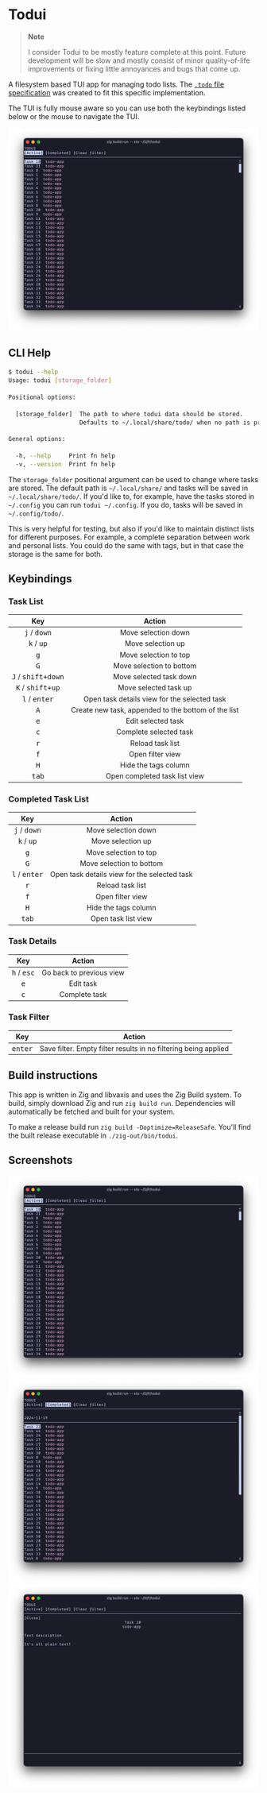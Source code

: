 # Todui

> **Note**
>
> I consider Todui to be mostly feature complete at this point.
> Future development will be slow and mostly consist of minor quality-of-life improvements or fixing little annoyances and bugs that come up.

A filesystem based TUI app for managing todo lists.
The [`.todo` file specification](./SPECIFICATION.md) was created to fit this specific implementation.

The TUI is fully mouse aware so you can use both the keybindings listed below or the mouse to navigate the TUI.

![Todui task list at commit hash `2d2f133904a97292c5ac50917e7ed175fb71a569`](./screenshots/task-list-2d2f133904a97292c5ac50917e7ed175fb71a569.webp)

## CLI Help

```sh
$ todui --help
Usage: todui [storage_folder]

Positional options:

  [storage_folder]  The path to where todui data should be stored.
                    Defaults to ~/.local/share/todo/ when no path is provided.

General options:

  -h, --help     Print fn help
  -v, --version  Print fn help
```

The `storage_folder` positional argument can be used to change where tasks are stored.
The default path is `~/.local/share/` and tasks will be saved in `~/.local/share/todo/`.
If you'd like to, for example, have the tasks stored in `~/.config` you can run `todui ~/.config`.
If you do, tasks will be saved in `~/.config/todo/`.

This is very helpful for testing, but also if you'd like to maintain distinct lists for different
purposes.
For example, a complete separation between work and personal lists.
You could do the same with tags, but in that case the storage is the same for both.


## Keybindings

### Task List

| Key | Action |
|:---:|:---:|
| <kbd>j</kbd> / <kbd>down</kbd> | Move selection down |
| <kbd>k</kbd> / <kbd>up</kbd> | Move selection up|
| <kbd>g</kbd> | Move selection to top |
| <kbd>G</kbd> | Move selection to bottom |
| <kbd>J</kbd> / <kbd>shift+down</kbd> | Move selected task down |
| <kbd>K</kbd> / <kbd>shift+up</kbd> | Move selected task up |
| <kbd>l</kbd> / <kbd>enter</kbd> | Open task details view for the selected task |
| <kbd>A</kbd> | Create new task, appended to the bottom of the list |
| <kbd>e</kbd> | Edit selected task |
| <kbd>c</kbd> | Complete selected task |
| <kbd>r</kbd> | Reload task list |
| <kbd>f</kbd> | Open filter view |
| <kbd>H</kbd> | Hide the tags column |
| <kbd>tab</kbd> | Open completed task list view |

### Completed Task List

| Key | Action |
|:---:|:---:|
| <kbd>j</kbd> / <kbd>down</kbd> | Move selection down |
| <kbd>k</kbd> / <kbd>up</kbd> | Move selection up|
| <kbd>g</kbd> | Move selection to top |
| <kbd>G</kbd> | Move selection to bottom |
| <kbd>l</kbd> / <kbd>enter</kbd> | Open task details view for the selected task |
| <kbd>r</kbd> | Reload task list |
| <kbd>f</kbd> | Open filter view |
| <kbd>H</kbd> | Hide the tags column |
| <kbd>tab</kbd> | Open task list view |

### Task Details

| Key | Action |
|:---:|:---:|
| <kbd>h</kbd> / <kbd>esc</kbd> | Go back to previous view |
| <kbd>e</kbd> | Edit task |
| <kbd>c</kbd> | Complete task |

### Task Filter

| Key | Action |
|:---:|:---:|
| <kbd>enter</kbd> | Save filter. Empty filter results in no filtering being applied |


## Build instructions

This app is written in Zig and libvaxis and uses the Zig Build system.
To build, simply download Zig and run `zig build run`.
Dependencies will automatically be fetched and built for your system.

To make a release build run `zig build -Doptimize=ReleaseSafe`.
You'll find the built release executable in `./zig-out/bin/todui`.

## Screenshots

![Todui task list at commit hash `2d2f133904a97292c5ac50917e7ed175fb71a569`](./screenshots/task-list-2d2f133904a97292c5ac50917e7ed175fb71a569.webp)
![Todui completed tasks at commit hash `2d2f133904a97292c5ac50917e7ed175fb71a569`](./screenshots/completed-tasks-2d2f133904a97292c5ac50917e7ed175fb71a569.webp)
![Todui task details at commit hash `2d2f133904a97292c5ac50917e7ed175fb71a569`](./screenshots/task-details-2d2f133904a97292c5ac50917e7ed175fb71a569.webp)
